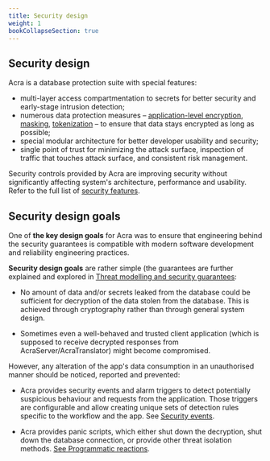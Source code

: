 ```yaml
---
title: Security design
weight: 1
bookCollapseSection: true
---
```


## Security design

Acra is a database protection suite with special features:

* multi-layer access compartmentation to secrets for better security and early-stage intrusion detection;
* numerous data protection measures – [application-level encryption](/acra/security-controls/encryption/), [masking](/acra/security-controls/masking/), [tokenization](/acra/security-controls/tokenization/) – to ensure that data stays encrypted as long as possible;
* special modular architecture for better developer usability and security;
* single point of trust for minimizing the attack surface, inspection of traffic that touches attack surface, and consistent risk management.

Security controls provided by Acra are improving security without significantly affecting system's architecture, performance and usability. Refer to the full list of [security features](/acra/acra-in-depth/security-features/).


## Security design goals

One of **the key design goals** for Acra was to ensure that engineering behind the security guarantees is compatible with modern software development and reliability engineering practices. 

**Security design goals** are rather simple (the guarantees are further explained and explored in [Threat modelling and security guarantees](/acra/acra-in-depth/security-design/threat-models-and-guarantees/):

* No amount of data and/or secrets leaked from the database could be sufficient for decryption of the data stolen from the database. This is achieved through cryptography rather than through general system design.

* Sometimes even a well-behaved and trusted client application (which is supposed to receive decrypted responses from AcraServer/AcraTranslator) might become compromised. 

However, any alteration of the app's data consumption in an unauthorised manner should be noticed, reported and prevented:

* Acra provides security events and alarm triggers to detect potentially suspicious behaviour and requests from the application. Those triggers are configurable and allow creating unique sets of detection rules specific to the workflow and the app. See [Security events](/acra/security-controls/security-logging-and-events/security-events/).

* Acra provides panic scripts, which either shut down the decryption, shut down the database connection, or provide other threat isolation methods. [See Programmatic reactions](/acra/security-controls/security-logging-and-events/programmatic-reactions/).
